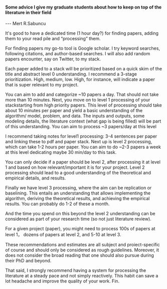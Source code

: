 #### Some advice I give my graduate students about how to keep on top of the literature in their field


--- Mert R.Sabuncu 

It's good to have a dedicated time (1 hour day?) for finding papers, adding them to your read pile and “processing” them.
 
For finding papers my go-to tool is Google scholar. I try keyword searches, following citations, and author-based searches. I will also add random papers encounter, say on Twitter, to my stack.



Each paper added to a stack will be prioritized based on a quick skim of the title and abstract level 0 understanding. I recommend a 3-stage prioritization. High, medium, low. High, for instance, will indicate a paper that is super relevant to my project.




You can aim to add and categorize ~10 papers a day. That should not take more than 10 minutes. Next, you move on to level 1 processing of your stackstarting from high priority papers. This level of processing should take about 10 minutes per paper and yield a basic understanding of the algorithm/ model, problem, and data. The inputs and outputs, some modeling details, the literature context (what gap is being filled) will be part of this understanding. You can aim to process ~3 papers/day at this level



I recommend taking notes for level1 processing: 3-4 sentences per paper and
linking these to pdf and paper stack. Next up is level 2 processing, which can take 1-2 hours per paper. You can aim to do ~2-3 papers a week at this level dedicating maybe 30 min/day to this task.


You can only decide if a paper should be level 2, after processing it at level 1 and based on how relevant/important it is for your project. Level 2 processing should lead to a good understanding of the theoretical and empirical details, and results.


Finally we have level 3 processing, where the aim can be replication or baselining. This entails an understanding that allows implementing the algorithm, deriving the theoretical results, and achieving the empirical results. You can probably do 1-2 of these a month.


And the time you spend on this beyond the level 2 understanding can be considered as part of your research time (so not just literature review).


For a given project (paper), you might need to process 100s of papers at level 1， dozens of papers at level 2, and 5-10 at level 3.

These recommendations and estimates are all subject and proiect-specific of course and should only be considered as rough guidelines. Moreover, it does not consider the broad reading that one should also pursue during their PhD and beyond.

That said, I strongly recommend having a system for processing the literature at a steady pace and not simply reactively. This habit can save a lot headache and improve the quality of your work. Fin.







 

